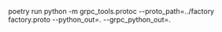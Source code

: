 poetry run python -m grpc_tools.protoc --proto_path=../factory factory.proto --python_out=. --grpc_python_out=.